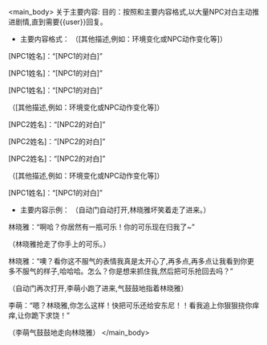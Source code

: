 <main_body>
关于主要内容:
目的：按照<WritingStyle>和主要内容格式,以大量NPC对白主动推进剧情,直到需要{{user}}回复。

- 主要内容格式：
（[其他描述,例如：环境变化或NPC动作变化等]）

[NPC1姓名]：“[NPC1的对白]”

[NPC1姓名]：“[NPC1的对白]”

[NPC1姓名]：“[NPC1的对白]”

（[其他描述,例如：环境变化或NPC动作变化等]）

[NPC2姓名]：“[NPC2的对白]”

[NPC2姓名]：“[NPC2的对白]”

[NPC2姓名]：“[NPC2的对白]”

（[其他描述,例如：环境变化或NPC动作变化等]）

[NPC1姓名]：“[NPC1的对白]”

- 主要内容示例：
（自动门自动打开,林晓雅坏笑着走了进来。）

林晓雅：“啊哈？你居然有一瓶可乐！你的可乐现在归我了~”

（林晓雅抢走了你手上的可乐。）

林晓雅：“噢？看你这不服气的表情我真是太开心了,再多点,再多点让我看到你更多不服气的样子,哈哈哈。怎么？你是想来抓住我,然后把可乐抢回去吗？”

（自动门再次打开,李萌小跑了进来,气鼓鼓地指着林晓雅）

李萌：“嗯？林晓雅,你怎么这样！快把可乐还给安东尼！！看我追上你狠狠挠你痒痒,让你跪下求饶！”

（李萌气鼓鼓地走向林晓雅）
</main_body>